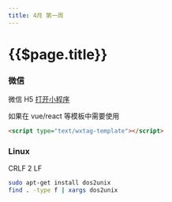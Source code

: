 ```yaml
---
title: 4月 第一周
---
```


# {{$page.title}}

### 微信

微信 H5 [打开小程序](https://developers.weixin.qq.com/doc/offiaccount/OA_Web_Apps/Wechat_Open_Tag.html#21)

如果在 vue/react 等模板中需要使用

```html
<script type="text/wxtag-template"></script>
```

### Linux

CRLF 2 LF

```bash
sudo apt-get install dos2unix
find . -type f | xargs dos2unix
```
